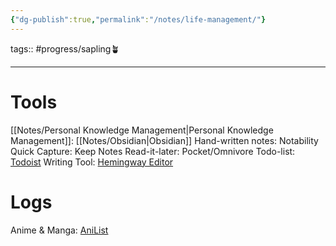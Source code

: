 ```yaml
---
{"dg-publish":true,"permalink":"/notes/life-management/"}
---
```


tags:: #progress/sapling🪴 

---
# Tools
[[Notes/Personal Knowledge Management\|Personal Knowledge Management]]: [[Notes/Obsidian\|Obsidian]]
Hand-written notes: Notability
Quick Capture: Keep Notes
Read-it-later: Pocket/Omnivore
Todo-list: [Todoist](https://app.todoist.com)
Writing Tool: [Hemingway Editor](https://hemingwayapp.com/)

# Logs
Anime & Manga: [AniList](https://anilist.co/)
